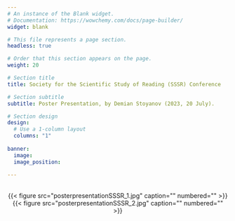 ```yaml
---
# An instance of the Blank widget.
# Documentation: https://wowchemy.com/docs/page-builder/
widget: blank

# This file represents a page section.
headless: true

# Order that this section appears on the page.
weight: 20

# Section title
title: Society for the Scientific Study of Reading (SSSR) Conference 

# Section subtitle
subtitle: Poster Presentation, by Demian Stoyanov (2023, 20 July).

# Section design
design:
  # Use a 1-column layout
  columns: "1"
  
banner:
  image: 
  image_position: 
    
---
```


<br/>
<center>{{< figure src="posterpresentationSSSR_1.jpg" caption="" numbered="" >}}</center>
<center>{{< figure src="posterpresentationSSSR_2.jpg" caption="" numbered="" >}}</center>
